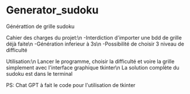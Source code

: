 # Generator_sudoku
Générattion de grille sudoku

Cahier des charges du projet:\n
-Interdiction d'importer une bdd de grille déjà faite\n
-Génération inferieur à 3s\n
-Possibilité de choisir 3 niveau de difficulté

Utilisation:\n
Lancer le programme, choisir la difficulté et voire la grille simplement avec l'interface graphique tkinter\n
La solution complète du sudoku est dans le terminal 

PS: Chat GPT à fait le code pour l'utilisation de tkinter
